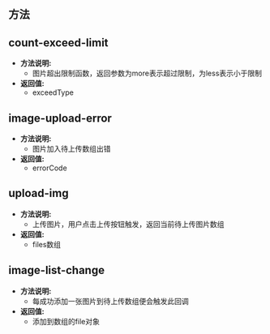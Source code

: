 ## 方法

## count-exceed-limit
- **方法说明:**
  * 图片超出限制函数，返回参数为more表示超过限制，为less表示小于限制
- **返回值:**
  * exceedType

## image-upload-error
- **方法说明:**
  * 图片加入待上传数组出错
- **返回值:**
  * errorCode
  
## upload-img
- **方法说明:**
  * 上传图片，用户点击上传按钮触发，返回当前待上传图片数组
- **返回值:**
  * files数组
  
## image-list-change
- **方法说明:**
  * 每成功添加一张图片到待上传数组便会触发此回调
- **返回值:**
  * 添加到数组的file对象
  